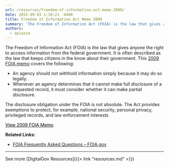 ```yaml
---
url: /resources/freedom-of-information-act-memo-2009/
date: 2015-09-03 1:10:21 -0400
title: Freedom of Information Act Memo 2009
summary: 'The Freedom of Information Act (FOIA) is the law that gives anyone the right to access information from the federal government. It is often described as the law that keeps citizens in the know about their government. This 2009 FOIA memo covers the following: An agency should not withhold information simply because it may do so legally. Whenever an'
authors:
  - apiazza
---
```


The Freedom of Information Act (FOIA) is the law that gives anyone the right to access information from the federal government. It is often described as the law that keeps citizens in the know about their government. This [2009 FOIA memo](http://www.justice.gov/sites/default/files/ag/legacy/2009/06/24/foia-memo-march2009.pdf) covers the following:

  * An agency should not withhold information simply because it may do so legally.
  * Whenever an agency determines that it cannot make full disclosure of a requested record, it must consider whether it can make partial disclosure.

The disclosure obligation under the FOIA is not absolute. The Act provides exemptions to protect, for example, national security, personal privacy, privileged records, and law enforcement interests

<a class="button" style="color: #000000" href="http://www.justice.gov/sites/default/files/ag/legacy/2009/06/24/foia-memo-march2009.pdf">View 2009 FOIA Memo</a>

**Related Links:** 

  * [FOIA Frequently Asked Questions – FOIA.gov](http://www.foia.gov/faq.html)

* * *

See more [DigitalGov Resources]({{< link "resources.md" >}})